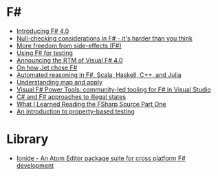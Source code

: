 F#
==
* [Introducing F# 4.0](http://www.infoq.com/news/2015/04/FSharp-4)
* [Null-checking considerations in F# - it's harder than you think](http://latkin.org/blog/2015/05/18/null-checking-considerations-in-f-its-harder-than-you-think/)
* [More freedom from side-effects (F#)](http://www.davesquared.net/2013/11/freedom-from-side-effects-fsharp.html)
* [Using F# for testing](http://fsharpforfunandprofit.com/posts/low-risk-ways-to-use-fsharp-at-work-3/)
* [Announcing the RTM of Visual F# 4.0](http://blogs.msdn.com/b/dotnet/archive/2015/07/20/announcing-the-rtm-of-visual-f-4-0.aspx)
* [On how Jet chose F#](http://techgroup.jet.com/blog/2015/03-22-on-how-jet-chose)
* [Automated reasoning in F#, Scala, Haskell, C++, and Julia](http://phdp.github.io/posts/2015-04-05-automated-reasoning.html)
* [Understanding map and apply](http://fsharpforfunandprofit.com/posts/elevated-world/)
* [Visual F# Power Tools: community-led tooling for F# in Visual Studio](http://blogs.msdn.com/b/dotnet/archive/2015/08/05/guest-post-visual-f-power-tools-community-led-tooling-for-f-in-visual-studio.aspx)
* [C# and F# approaches to illegal states](http://enterprisecraftsmanship.com/2015/09/28/c-and-f-approaches-to-illegal-states/)
* [What I Learned Reading the FSharp Source Part One](http://andredublin.github.io/fsharp/.net/2015/09/30/what-I-learned-reading-the-fsharp-source.html)
* [An introduction to property-based testing](http://fsharpforfunandprofit.com/posts/property-based-testing/)

# Library
* [Ionide - An Atom Editor package suite for cross platform F# development](http://ionide.io/)